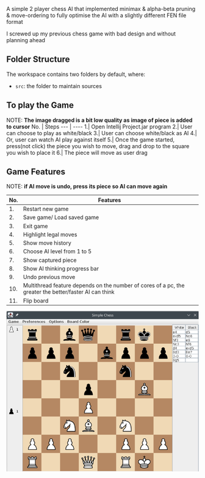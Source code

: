 A simple 2 player chess AI that implemented minimax & alpha-beta pruning & move-ordering to fully optimise the AI with a slightly different FEN file format

I screwed up my previous chess game with bad design and without planning ahead

## Folder Structure

The workspace contains two folders by default, where:

- `src`: the folder to maintain sources

## To play the Game
NOTE: **The image dragged is a bit low quality as image of piece is added to cursor**
No. | Steps
--- | ----
1.| Open Intellij Project.jar program
2.| User can choose to play as white/black
3.| User can choose white/black as AI
4.| Or, user can watch AI play against itself
5.| Once the game started, press(not click) the piece you wish to move, drag and drop to the square you wish to place it
6.| The piece will move as user drag

## Game Features

NOTE: **if AI move is undo, press its piece so AI can move again**

No. | Features
--- | ----
1.| Restart new game
2.| Save game/ Load saved game
3.| Exit game
4.| Highlight legal moves
5.| Show move history
6.| Choose AI level from 1 to 5
7.| Show captured piece
8.| Show AI thinking progress bar
9.| Undo previous move
10.| Multithread feature depends on the number of cores of a pc, the greater the better/faster AI can think
11.| Flip board

![Chess sample](chess.png)
